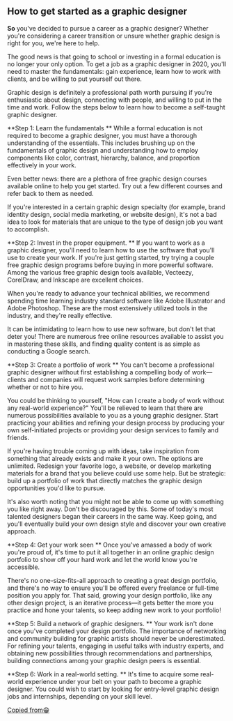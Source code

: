 ## How to get started as a graphic designer

**So** you've decided to pursue a career as a graphic designer? Whether you're considering a career transition or unsure whether graphic design is right for you, we're here to help.

The good news is that going to school or investing in a formal education is no longer your only option. To get a job as a graphic designer in 2020, you'll need to master the fundamentals: gain experience, learn how to work with clients, and be willing to put yourself out there.

Graphic design is definitely a professional path worth pursuing if you're enthusiastic about design, connecting with people, and willing to put in the time and work. Follow the steps below to learn how to become a self-taught graphic designer.

**Step 1: Learn the fundamentals
**
While a formal education is not required to become a graphic designer, you must have a thorough understanding of the essentials. This includes brushing up on the fundamentals of graphic design and understanding how to employ components like color, contrast, hierarchy, balance, and proportion effectively in your work.



Even better news: there are a plethora of free graphic design courses available online to help you get started. Try out a few different courses and refer back to them as needed.



If you're interested in a certain graphic design specialty (for example, brand identity design, social media marketing, or website design), it's not a bad idea to look for materials that are unique to the type of design job you want to accomplish.

**Step 2: Invest in the proper equipment.
**
If you want to work as a graphic designer, you'll need to learn how to use the software that you'll use to create your work. If you're just getting started, try trying a couple free graphic design programs before buying in more powerful software. Among the various free graphic design tools available, Vecteezy, CorelDraw, and Inkscape are excellent choices.



When you're ready to advance your technical abilities, we recommend spending time learning industry standard software like Adobe Illustrator and Adobe Photoshop. These are the most extensively utilized tools in the industry, and they're really effective.

It can be intimidating to learn how to use new software, but don't let that deter you! There are numerous free online resources available to assist you in mastering these skills, and finding quality content is as simple as conducting a Google search.

**Step 3: Create a portfolio of work
**
You can't become a professional graphic designer without first establishing a compelling body of work—clients and companies will request work samples before determining whether or not to hire you.

You could be thinking to yourself, "How can I create a body of work without any real-world experience?" You'll be relieved to learn that there are numerous possibilities available to you as a young graphic designer. Start practicing your abilities and refining your design process by producing your own self-initiated projects or providing your design services to family and friends.

If you're having trouble coming up with ideas, take inspiration from something that already exists and make it your own. The options are unlimited. Redesign your favorite logo, a website, or develop marketing materials for a brand that you believe could use some help. But be strategic: build up a portfolio of work that directly matches the graphic design opportunities you'd like to pursue.

It's also worth noting that you might not be able to come up with something you like right away. Don't be discouraged by this. Some of today's most talented designers began their careers in the same way. Keep going, and you'll eventually build your own design style and discover your own creative approach.

**Step 4: Get your work seen
**
Once you've amassed a body of work you're proud of, it's time to put it all together in an online graphic design portfolio to show off your hard work and let the world know you're accessible.

There's no one-size-fits-all approach to creating a great design portfolio, and there's no way to ensure you'll be offered every freelance or full-time position you apply for. That said, growing your design portfolio, like any other design project, is an iterative process—it gets better the more you practice and hone your talents, so keep adding new work to your portfolio!

**Step 5: Build a network of graphic designers.
**
Your work isn't done once you've completed your design portfolio. The importance of networking and community building for graphic artists should never be underestimated. For refining your talents, engaging in useful talks with industry experts, and obtaining new possibilities through recommendations and partnerships, building connections among your graphic design peers is essential.

**Step 6: Work in a real-world setting.
**
It's time to acquire some real-world experience under your belt on your path to become a graphic designer. You could wish to start by looking for entry-level graphic design jobs and internships, depending on your skill level.

[Copied from😁](https://dribbble.com/stories/2020/11/10/how-to-become-a-graphic-designer)